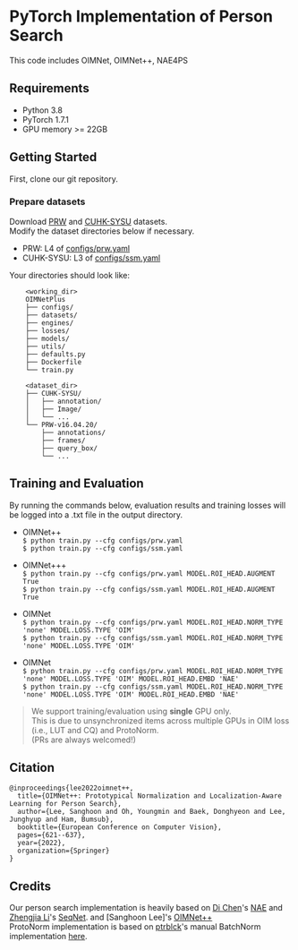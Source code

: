 # PyTorch Implementation of Person Search
This code includes OIMNet, OIMNet++, NAE4PS

## Requirements
* Python 3.8
* PyTorch 1.7.1
* GPU memory >= 22GB

## Getting Started
First, clone our git repository.

### Prepare datasets
Download [PRW](https://github.com/liangzheng06/PRW-baseline) and [CUHK-SYSU](https://github.com/ShuangLI59/person_search) datasets.<br>
Modify the dataset directories below if necessary.

* PRW: L4 of [configs/prw.yaml](https://github.com/cvlab-yonsei/OIMNetPlus/blob/main/configs/prw.yaml)<br>
* CUHK-SYSU: L3 of [configs/ssm.yaml](https://github.com/cvlab-yonsei/OIMNetPlus/blob/main/configs/ssm.yaml)<br>

Your directories should look like:
```
    <working_dir>
    OIMNetPlus
    ├── configs/
    ├── datasets/
    ├── engines/
    ├── losses/
    ├── models/
    ├── utils/
    ├── defaults.py
    ├── Dockerfile
    └── train.py
    
    <dataset_dir>
    ├── CUHK-SYSU/
    │   ├── annotation/
    │   ├── Image/
    │   └── ...
    └── PRW-v16.04.20/
        ├── annotations/
        ├── frames/
        ├── query_box/
        └── ...
```

## Training and Evaluation

By running the commands below, evaluation results and training losses will be logged into a .txt file in the output directory.

* OIMNet++<br> 
    `$ python train.py --cfg configs/prw.yaml`<br>
    `$ python train.py --cfg configs/ssm.yaml` 

* OIMNet+++<br>
    `$ python train.py --cfg configs/prw.yaml MODEL.ROI_HEAD.AUGMENT True`<br>
    `$ python train.py --cfg configs/ssm.yaml MODEL.ROI_HEAD.AUGMENT True`

* OIMNet<br>
    `$ python train.py --cfg configs/prw.yaml MODEL.ROI_HEAD.NORM_TYPE 'none' MODEL.LOSS.TYPE 'OIM'`<br> 
    `$ python train.py --cfg configs/ssm.yaml MODEL.ROI_HEAD.NORM_TYPE 'none' MODEL.LOSS.TYPE 'OIM'`

* OIMNet<br>
    `$ python train.py --cfg configs/prw.yaml MODEL.ROI_HEAD.NORM_TYPE 'none' MODEL.LOSS.TYPE 'OIM' MODEL.ROI_HEAD.EMBD 'NAE'`<br> 
    `$ python train.py --cfg configs/ssm.yaml MODEL.ROI_HEAD.NORM_TYPE 'none' MODEL.LOSS.TYPE 'OIM' MODEL.ROI_HEAD.EMBD 'NAE'`

> We support training/evaluation using **single** GPU only. <br>
> This is due to unsynchronized items across multiple GPUs in OIM loss (i.e., LUT and CQ) and ProtoNorm. <br>
> (PRs are always welcomed!)

## Citation
```
@inproceedings{lee2022oimnet++,
  title={OIMNet++: Prototypical Normalization and Localization-Aware Learning for Person Search},
  author={Lee, Sanghoon and Oh, Youngmin and Baek, Donghyeon and Lee, Junghyup and Ham, Bumsub},
  booktitle={European Conference on Computer Vision},
  pages={621--637},
  year={2022},
  organization={Springer}
}
```


## Credits
Our person search implementation is heavily based on [Di Chen](https://di-chen.me/)'s [NAE](https://github.com/dichen-cd/NAE4PS) and [Zhengjia Li](https://github.com/serend1p1ty)'s [SeqNet](https://github.com/serend1p1ty/SeqNet). and  [Sanghoon Lee]'s [OIMNet++](https://github.com/cvlab-yonsei/OIMNetPlus)<br>
ProtoNorm implementation is based on [ptrblck](https://github.com/ptrblck)'s manual BatchNorm implementation [here](https://github.com/ptrblck/pytorch_misc/blob/master/batch_norm_manual.py).
